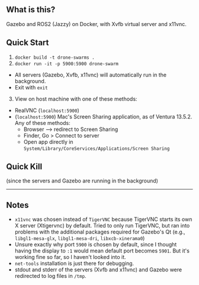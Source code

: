 ## What is this?

Gazebo and ROS2 (Jazzy) on Docker, with Xvfb virtual server and x11vnc.

## Quick Start

1. `docker build -t drone-swarms .`
2. `docker run -it -p 5900:5900 drone-swarm`
- All servers (Gazebo, Xvfb, x11vnc) will automatically run in the background.
- Exit with `exit`

3. View on host machine with one of these methods:
- RealVNC (`localhost:5900`)
- (`localhost:5900`) Mac's Screen Sharing application, as of Ventura 13.5.2. Any of these methods:
    - Browser --> redirect to Screen Sharing
    - Finder, Go > Connect to server
    - Open app directly in `System/Library/CoreServices/Applications/Screen Sharing`

## Quick Kill
(since the servers and Gazebo are running in the background)


---

## Notes
- `x11vnc` was chosen instead of `TigerVNC` because TigerVNC starts its own X server (Xtigervnc) by default. Tried to only run TigerVNC, but ran into problems with the additional packages required for Gazebo's Qt (e.g., `libgl1-mesa-glx`, `libgl1-mesa-dri`, `libxcb-xinerama0`)
- Unsure exactly why port `5900` is chosen by default, since I thought having the display to `:1` would mean default port becomes `5901`. But it's working fine so far, so I haven't looked into it.
- `net-tools` installation is just there for debugging.
- stdout and stderr of the servers (Xvfb and x11vnc) and Gazebo were redirected to log files in `/tmp`.